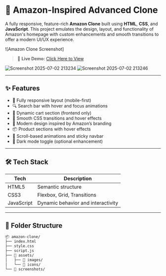 # 🛒 Amazon-Inspired Advanced Clone

A fully responsive, feature-rich **Amazon Clone** built using **HTML**, **CSS**, and **JavaScript**. This project emulates the design, layout, and functionality of Amazon's homepage with custom enhancements and smooth transitions to offer a modern UI/UX experience.

![Amazon Clone Screenshot]

> 🔗 **Live Demo:** [Click Here to View]( )

![Screenshot 2025-07-02 213234](https://github.com/user-attachments/assets/a404b059-6d89-44de-9412-0aa2d017e36a)
![Screenshot 2025-07-02 213246](https://github.com/user-attachments/assets/2ae5aa61-951b-489c-b651-8ddc8231d3b6)

---

## ✨ Features

- 📱 Fully responsive layout (mobile-first)
- 🔍 Search bar with hover and focus animations
- 🛒 Dynamic cart section (frontend only)
- 🔄 Smooth CSS transitions and hover effects
- 🎨 Modern design inspired by Amazon’s branding
- 📦 Product sections with hover effects
- 🚀 Scroll-based animations and sticky navbar
- 🌙 Dark mode toggle (optional enhancement)

---

## 🛠️ Tech Stack

| Tech        | Description                    |
|-------------|--------------------------------|
| HTML5       | Semantic structure             |
| CSS3        | Flexbox, Grid, Transitions     |
| JavaScript  | Dynamic behavior and interactivity |

---

## 📁 Folder Structure

```bash
📦 amazon-clone/
├── index.html
├── style.css
├── script.js
├── 📁 assets/
│   ├── 📁 images/
│   └── 📁 icons/
└── 📁 screenshots/
